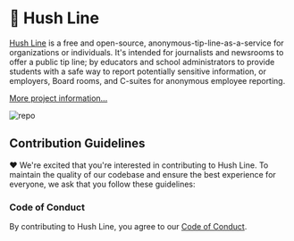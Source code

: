 # 🤫 Hush Line

[Hush Line](https://hushline.app) is a free and open-source, anonymous-tip-line-as-a-service for organizations or individuals. It's intended for journalists and newsrooms to offer a public tip line; by educators and school administrators to provide students with a safe way to report potentially sensitive information, or employers, Board rooms, and C-suites for anonymous employee reporting.

[More project information...](https://github.com/scidsg/project-info/tree/main/hush-line)

![repo](https://github.com/user-attachments/assets/4631b1aa-5c0a-45c2-b200-d263478b1758)

## Contribution Guidelines

❤️ We're excited that you're interested in contributing to Hush Line. To maintain the quality of our codebase and ensure the best experience for everyone, we ask that you follow these guidelines:

### Code of Conduct

By contributing to Hush Line, you agree to our [Code of Conduct](https://github.com/scidsg/business-resources/blob/main/Policies%20%26%20Procedures/Code%20of%20Conduct.md).